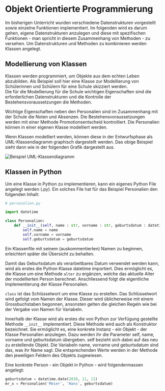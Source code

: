 # Objekt Orientierte Programmierung

Im bisherigen Unterricht wurden verschiedene Datenstrukturen vorgestellt sowie
einzelne Funktionen implementiert. Im folgenden wird es darum gehen, eigene
Datenstrukturen anzulegen und diese mit spezifischen Funktionen - man spricht in
diesem Zusammenhang von Methoden - zu versehen. Um Datenstrukturen und Methoden
zu kombinieren werden Klassen angelegt.

## Modellierung von Klassen

Klassen werden programmiert, um Objekte aus dem echten Leben abzubilden. Als
Beispiel soll hier eine Klasse zur Modellierung von Schülerinnen und Schülern
für eine Schule skizziert werden.  
Die für die Modellierung für die Schule wichtigen Eigenschaften sind die
erforderlichen Datenstrukturen und die Kontrolle der Bestehensvoraussetzungen
die Methoden.

Wichtige Eigenschaften neben den Personalien sind im Zusammenhang mit der
Schule die Noten und Absenzen. Die Bestehensvoraussetzungen werden mit einer
Methode Promotionsentscheid kontrolliert. Die Personalien können in einer
eigenen Klasse modelliert werden.

Wenn Klassen modelliert werden, können diese in der Entwurfsphase als
UML-Klassendiagramm graphisch dargestellt werden. Das obige Beispiel sieht dann
wie in der folgenden Grafik dargestellt aus.

![Beispiel UML-Klassendiagramm](beispiel.svg)

## Klassen in Python

Um eine Klasse in Python zu implementieren, kann ein eigenes Python File
angelegt werden (.py). Ein solches File hat für das Beispiel Personalien den
folgenden Inhalt:

```Python
# personalien.py

import datetime

class Personalien:
    def __init__(self, name : str, vorname : str, geburtsdatum : datetime.date):
        self.name = name
        self.vorname = vorname
        self.geburtsdatum = geburtsdatum
```

Ein Klassenfile mit seinem (auskommentierten) Namen zu beginnen, erleichtert
später die Übersicht zu behalten.

Damit das Geburtsdatum als verarbeitbares Datum verwendet werden kann, wird als
erstes die Python Klasse datetime importiert. Dies ermöglicht es, die Klasse um
eine Methode `alter` zu ergänzen, welche das aktuelle Alter der modellierten
Person berechnet. Anschliessend folgt die
eigentliche Implementierung der Klasse Personalien.

`class` ist das Schlüsselwort um eine Klasse zu erstellen. Das Schlüsselwort
wird gefolgt vom Namen der Klasse. Dieser wird üblicherweise mit einem
Grossbuchstaben begonnen, ansonsten gelten die gleichen Regeln wie bei der
Vergabe von Namen für Variabeln.

Innerhalb der Klasse wird als erstes die von Python zur Verfügung gestellte
Methode `__init__` implementiert. Diese Methode wird auch als Konstruktor
bezeichnet. Sie ermöglicht es, eine konkrete Instanz - ein Objekt - der Klasse
Personalien anzulegen. Dazu werden ihr die Parameter self, name, vorname und
geburtsdatum übergeben. self bezieht sich dabei auf das neu zu erstellende
Objekt. Die Variabeln name, vorname und geburtsdatum sind das, was ihr Name
sagt. Die entsprechenden Werte werden in der Methode den jeweiligen Feldern des
Objekts zugewiesen.

Eine konkrete Person - ein Objekt in Python - wird folgendermassen angelegt:

```Python
geburtsdatum = datetime.date(2010, 11, 11)
mr_x = Personalien('Meier', 'Hans', geburtsdatum)
```